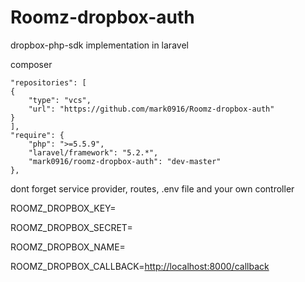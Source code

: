 # Roomz-dropbox-auth
dropbox-php-sdk implementation in laravel

composer

```
"repositories": [
{
    "type": "vcs",
    "url": "https://github.com/mark0916/Roomz-dropbox-auth"
}
],
"require": {
    "php": ">=5.5.9",
    "laravel/framework": "5.2.*",
    "mark0916/roomz-dropbox-auth": "dev-master"
},
```

dont forget service provider, routes, .env file and your own controller

ROOMZ_DROPBOX_KEY=

ROOMZ_DROPBOX_SECRET=

ROOMZ_DROPBOX_NAME=

ROOMZ_DROPBOX_CALLBACK=[http://localhost:8000/callback](http://localhost:8000/callback)
